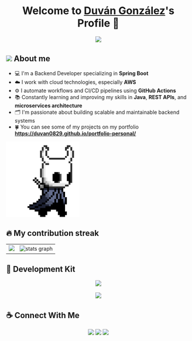 
<p align="center">
  <h1 align="center">Welcome to <a href="https://github.com/MrBlueBird2">Duván González</a>'s Profile 👋</h1>
</p>
<p align="center">
  <a align="center" href="https://github.com/DenverCoder1/readme-typing-svg"><img src="https://readme-typing-svg.herokuapp.com?&font=IBM+Plex+Sans&color=6874E8&size=25&lines=Welcome+to+my+GitHub+Profile!;I'm+a+Backend+developer;I'm+a+competitive+programmer;I'm+a+Springboot+developer" /></a>
</p>
 
## <picture><img src = "https://github.com/7oSkaaa/7oSkaaa/blob/main/Images/about_me.gif?raw=true" width = 50px></picture> About me
* 💻 I'm a Backend Developer specializing in **Spring Boot**
* ☁️ I work with cloud technologies, especially **AWS**
* ⚙️ I automate workflows and CI/CD pipelines using **GitHub Actions**
* 📚 Constantly learning and improving my skills in **Java**, **REST APIs**, and **microservices architecture**
* 🗂️ I'm passionate about building scalable and maintainable backend systems
* 🍀 You can see some of my projects on my portfolio **https://duvan0829.github.io/portfolio-personal/**

<img src="https://raw.githubusercontent.com/TanZng/TanZng/master/assets/hollor_knight3.gif" width="200"/>

## 🔥 My contribution streak

<table align="center">
  <tr>
    <td align="center">
      <a href="https://github.com/DenverCoder1/github-readme-streak-stats">
        <img src="https://github-readme-streak-stats.herokuapp.com/?user=DUVAN0829&border_radius=4.4&fire=F05237&ring=F05237&currStreakLabel=F05237"/>
      </a>
    </td>
    <td align="center">
      <img
        height="195"
        alt="stats graph"
        src="http://github-profile-summary-cards.vercel.app/api/cards/stats?username=DUVAN0829&theme=swift"
      />
    </td>
  </tr>
</table>

## 🚀 Development Kit

<p align="center">
  <a href="https://skillicons.dev">
    <img src="https://skillicons.dev/icons?i=aws,docker,eclipse,git,github,githubactions,gitlab,gradle,graphql,idea,java,kubernetes,linux,maven,mongodb" />
  </a>
</p>

<p align="center">
  <a href="https://skillicons.dev">
    <img src="https://skillicons.dev/icons?i=mysql,postgres,postman,regex,spring,sqlite,vscode" />
  </a>
</p>

## ☕️ Connect With Me

<p align="center">
<a target="_blank" href="https://www.linkedin.com/in/duvan-darío-castillo-gonzález-bbb127346/"><img src="https://img.shields.io/badge/-LinkedIn-0077B5?style=for-the-badge&logo=Linkedin&logoColor=white"></img></a>
<a target="_blank" href="mailto:duvancasgonz29@gmail.com"><img src="https://img.shields.io/badge/-Gmail-D14836?style=for-the-badge&logo=Gmail&logoColor=white"></img></a>
<a target="_blank" href="https://duvan0829.github.io/portfolio-personal/"><img src="https://img.shields.io/badge/portfolio-web?style=for-the-badge&logo=webtrees&logoColor=%23fff&color=%23174164&cacheSeconds=3600"></img>
</a>
  
<br>
</p>
